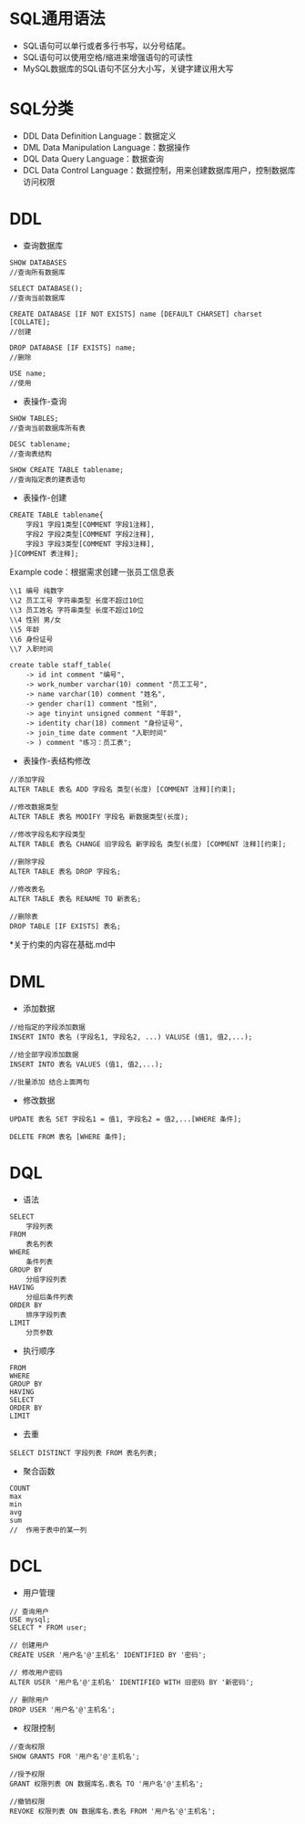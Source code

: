# SQL通用语法

- SQL语句可以单行或者多行书写，以分号结尾。
- SQL语句可以使用空格/缩进来增强语句的可读性
- MySQL数据库的SQL语句不区分大小写，关键字建议用大写

# SQL分类

- DDL Data Definition Language：数据定义
- DML Data Manipulation Language：数据操作
- DQL Data Query Language：数据查询
- DCL Data Control Language：数据控制，用来创建数据库用户，控制数据库访问权限

# DDL

- 查询数据库

```mysql
SHOW DATABASES
//查询所有数据库

SELECT DATABASE();
//查询当前数据库

CREATE DATABASE [IF NOT EXISTS] name [DEFAULT CHARSET] charset [COLLATE];
//创建

DROP DATABASE [IF EXISTS] name;
//删除

USE name;
//使用
```



- 表操作-查询

```mysql
SHOW TABLES;
//查询当前数据库所有表

DESC tablename;
//查询表结构

SHOW CREATE TABLE tablename;
//查询指定表的建表语句
```

- 表操作-创建

```mysql
CREATE TABLE tablename{
	字段1 字段1类型[COMMENT 字段1注释],
	字段2 字段2类型[COMMENT 字段2注释],
	字段3 字段3类型[COMMENT 字段3注释],
}[COMMENT 表注释];
```

Example code：根据需求创建一张员工信息表

```mysql
\\1 编号 纯数字
\\2 员工工号 字符串类型 长度不超过10位
\\3 员工姓名 字符串类型 长度不超过10位
\\4 性别 男/女
\\5 年龄
\\6 身份证号
\\7 入职时间

create table staff_table(
    -> id int comment "编号",
    -> work_number varchar(10) comment "员工工号",
    -> name varchar(10) comment "姓名",
    -> gender char(1) comment "性别",
    -> age tinyint unsigned comment "年龄",
    -> identity char(18) comment "身份证号",
    -> join_time date comment "入职时间"
    -> ) comment "练习：员工表";
```

- 表操作-表结构修改

```mysql
//添加字段
ALTER TABLE 表名 ADD 字段名 类型(长度) [COMMENT 注释][约束];

//修改数据类型
ALTER TABLE 表名 MODIFY 字段名 新数据类型(长度);

//修改字段名和字段类型
ALTER TABLE 表名 CHANGE 旧字段名 新字段名 类型(长度) [COMMENT 注释][约束];

//删除字段
ALTER TABLE 表名 DROP 字段名;

//修改表名
ALTER TABLE 表名 RENAME TO 新表名;

//删除表
DROP TABLE [IF EXISTS] 表名;
```

*关于约束的内容在基础.md中

# DML

- 添加数据

```mysql
//给指定的字段添加数据
INSERT INTO 表名 (字段名1, 字段名2, ...) VALUSE (值1, 值2,...);

//给全部字段添加数据
INSERT INTO 表名 VALUES (值1, 值2,...);

//批量添加 结合上面两句
```

- 修改数据

```mysql
UPDATE 表名 SET 字段名1 = 值1, 字段名2 = 值2,...[WHERE 条件];

DELETE FROM 表名 [WHERE 条件];
```



# DQL

- 语法

```mysql
SELECT 
	字段列表
FROM
	表名列表
WHERE
	条件列表
GROUP BY
	分组字段列表
HAVING
	分组后条件列表
ORDER BY
	排序字段列表
LIMIT
	分页参数
```

- 执行顺序

```mysql
FROM
WHERE
GROUP BY
HAVING
SELECT
ORDER BY
LIMIT
```



- 去重

```mysql
SELECT DISTINCT 字段列表 FROM 表名列表;
```

- 聚合函数

```mysql
COUNT
max
min
avg
sum
//	作用于表中的某一列
```





# DCL

- 用户管理

```mysql
// 查询用户
USE mysql;
SELECT * FROM user;

// 创建用户
CREATE USER '用户名'@'主机名' IDENTIFIED BY '密码';

// 修改用户密码
ALTER USER '用户名'@'主机名' IDENTIFIED WITH 旧密码 BY '新密码';

// 删除用户
DROP USER '用户名'@'主机名';
```

- 权限控制

```mysql
//查询权限
SHOW GRANTS FOR '用户名'@'主机名';

//授予权限
GRANT 权限列表 ON 数据库名.表名 TO '用户名'@'主机名';

//撤销权限
REVOKE 权限列表 ON 数据库名.表名 FROM '用户名'@'主机名';
```

